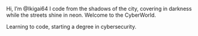 Hi, I’m @Ikigai64
I code from the shadows of the city, covering in darkness while the streets shine in neon.
Welcome to the CyberWorld.

Learning to code, starting a degree in cybersecurity.
